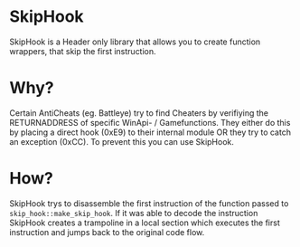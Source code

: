 # SkipHook
SkipHook is a Header only library that allows you to create function wrappers, that skip the first instruction.

# Why?
Certain AntiCheats (eg. Battleye) try to find Cheaters by verifiying the RETURNADDRESS of specific WinApi- / Gamefunctions. 
They either do this by placing a direct hook (0xE9) to their internal module OR they try to catch an exception (0xCC). To prevent this you can use SkipHook.

# How?
SkipHook trys to disassemble the first instruction of the function passed to `skip_hook::make_skip_hook`. If it was able to decode the instruction SkipHook creates a trampoline in a local section which executes the first instruction and jumps back to the original code flow.
